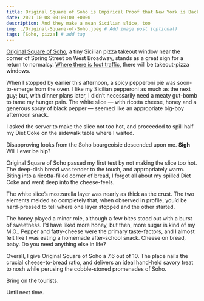 ```yaml
---
title: Original Square of Soho is Empirical Proof that New York is Back
date: 2021-10-08 00:00:00 +0000
description: And they make a mean Sicilian slice, too
img: ./Original-Square-of-Soho.jpeg # Add image post (optional)
tags: [Soho, pizza] # add tag
---
```

<a href='https://slicelife.com/restaurants/ny/new-york/10012/original-sqrd-pizza-soho/menu' target='blank'>Original Square of Soho</a>, a tiny Sicilian pizza takeout window near the corner of Spring Street on West Broadway, stands as a great sign for a return to normalcy. <a href='https://commercialobserver.com/2021/08/us-national-malls-retail-pre-pandemic-covid-numbers/' target='blank'>Where there is foot traffic,</a> there will be takeout-pizza windows. 

When I stopped by earlier this afternoon, a spicy pepperoni pie was soon-to-emerge from the oven. I like my Sicilian pepperoni as much as the next guy; but, with dinner plans later, I didn’t necessarily need a meaty gut-bomb to tame my hunger pain. The white slice — with ricotta cheese, honey and a generous spray of black pepper — seemed like an appropriate big-boy afternoon snack. 

I asked the server to make the slice not too hot, and proceeded to spill half my Diet Coke on the sidewalk table where I waited. 

Disapproving looks from the Soho bourgeoisie descended upon me. **Sigh** Will I ever be hip?

Original Square of Soho passed my first test by not making the slice too hot. The deep-dish bread was tender to the touch, and appropriately warm. Biting into a ricotta-filled corner of bread, I forgot all about my spilled Diet Coke and went deep into the cheese-feels. 

The white slice’s mozzarella layer was nearly as thick as the crust. The two elements melded so completely that, when observed in profile, you’d be hard-pressed to tell where one layer stopped and the other started. 

The honey played a minor role, although a few bites stood out with a burst of sweetness. I’d have liked more honey, but then, more sugar is kind of my M.O.. Pepper and fatty-cheese were the primary taste-factors, and I almost felt like I was eating a homemade after-school snack. Cheese on bread, baby. Do you need anything else in life?

Overall, I give Original Square of Soho a 7.6 out of 10. The place nails the crucial cheese-to-bread ratio, and delivers an ideal hand-held savory treat to nosh while perusing the cobble-stoned promenades of Soho. 

Bring on the tourists.

Until next time. 
